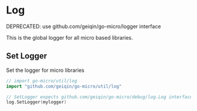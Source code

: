 # Log

DEPRECATED: use github.com/geiqin/go-micro/logger interface

This is the global logger for all micro based libraries.

## Set Logger

Set the logger for micro libraries

```go
// import go-micro/util/log
import "github.com/geiqin/go-micro/util/log"

// SetLogger expects github.com/geiqin/go-micro/debug/log.Log interface
log.SetLogger(mylogger)
```
